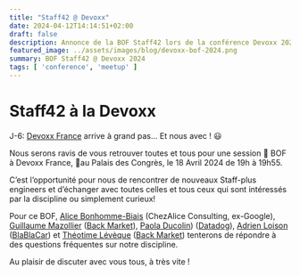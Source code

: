 ```yaml
---
title: "Staff42 @ Devoxx"
date: 2024-04-12T14:14:51+02:00
draft: false
description: Annonce de la BOF Staff42 lors de la conférence Devoxx 2024
featured_image: ../assets/images/blog/devoxx-bof-2024.png
summary: BOF Staff42 @ Devoxx 2024
tags: [ 'conference', 'meetup' ]
---
```


# Staff42 à la Devoxx

J-6: [Devoxx France](https://www.devoxx.fr/) arrive à grand pas… Et nous avec ! 😃

Nous serons ravis de vous retrouver toutes et tous pour une session 📢 BOF à Devoxx France, 📍au Palais des Congrès, le 18 Avril 2024 de 19h à 19h55.

C’est l’opportunité pour nous de rencontrer de nouveaux Staff-plus engineers et d’échanger avec toutes celles et tous ceux qui sont intéressés par la discipline ou simplement curieux!

Pour ce BOF, [Alice Bonhomme-Biais](https://www.linkedin.com/in/bonhommebiais/) (ChezAlice Consulting, ex-Google), [Guillaume Mazollier](https://www.linkedin.com/in/guillaume-mazollier-173967122/) ([Back Market](https://www.linkedin.com/company/back-market/)), [Paola Ducolin](https://www.linkedin.com/in/paola-ducolin-9a892557/)) ([Datadog](https://www.linkedin.com/company/datadog/)), [Adrien Loison](https://www.linkedin.com/in/adrienloison/) ([BlaBlaCar](https://www.linkedin.com/company/blablacar/)) et [Théotime Lévèque](https://www.linkedin.com/in/theotimeleveque/) ([Back Market](https://www.linkedin.com/company/back-market/)) tenterons de répondre à des questions fréquentes sur notre discipline.

Au plaisir de discuter avec vous tous, à très vite ! 
